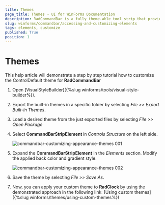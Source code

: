 ```yaml
---
title: Themes
page_title: Themes - UI for WinForms Documentation
description: RadCommandBar is a fully theme-able tool strip that provides unprecedented flexibility
slug: winforms/commandbar/accessing-and-customizing-elements
tags: elements, customize
published: True
position: 1
---
```


# Themes

This help article will demonstrate a step by step tutorial how to customize the ControlDefault theme for __RadCommandBar__ 

1. Open [VisualStyleBuilder]({%slug winforms/tools/visual-style-builder%}).

1. Export the built-in themes in a specific folder by selecting *File >> Export Built-in Themes*.

1. Load a desired theme from the just exported files by selecting *File >> Open Package*

1. Select __CommandBarStripElement__ in *Controls Structure* on the left side. 

	![commandbar-customizing-appearance-themes 001](images/commandbar-customizing-appearance-themes001.png)

1. Expand the __CommandBarStripElement__ in the *Elements* section. Modify the applied back color and gradient style. 

	![commandbar-customizing-appearance-themes 002](images/commandbar-customizing-appearance-themes002.png)

1. Save the theme by selecting *File >> Save As*.

1. Now, you can apply your custom theme to __RadClock__ by using the demonstrated approach in the following link: [Using custom themes]({%slug winforms/themes/using-custom-themes%})

 
 
